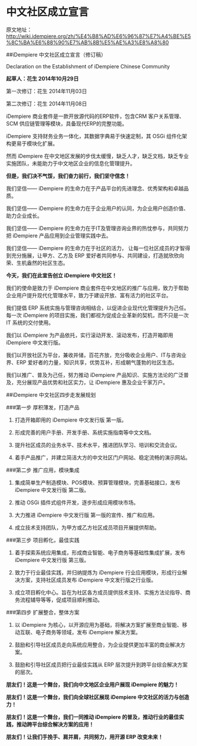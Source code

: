 中文社区成立宣言
===

原文地址：http://wiki.idempiere.org/zh/%E4%B8%AD%E6%96%87%E7%A4%BE%E5%8C%BA%E6%88%90%E7%AB%8B%E5%AE%A3%E8%A8%80

##iDempiere 中文社区成立宣言（修订稿）

Declaration on the Establishment of iDempiere Chinese Community

**起草人：花生 2014年10月29日**

第一次修订：花生 2014年11月03日

第二次修订：花生 2014年11月08日 


iDempiere 商业套件是一款开放源代码的ERP软件，包含CRM 客户关系管理、SCM 供应链管理等模块，具备现代ERP的完整功能。

iDempiere 支持财务业务一体化，其数据字典易于快速定制，其 OSGi 组件化架构更易于模块化扩展。


然而 iDempiere 在中文地区发展的步伐太缓慢，缺乏人才，缺乏文档，缺乏专业实施团队，未能助力于中文地区企业的信息化管理提升。


**但是，我们决不气馁，我们奋力前行，我们坚守信念！**





我们坚信—— iDempiere 的生命力在于产品平台的先进理念、优秀架构和卓越品质。

我们坚信—— iDempiere 的生命力在于企业用户的认同，为企业用户创造价值、助力企业成长。

我们坚信—— iDempiere 的生命力在于IT及管理咨询业界的热忱参与，共同努力把 iDempiere 产品应用到企业管理实践中去。

我们坚信—— iDempiere 的生命力在于社区的活力， 让每一位社区成员的才智得到充分施展，让甲方、乙方及 ERP 爱好者共同参与、共同建设，打造就欣欣向荣、生机盎然的社区生态。


**今天，我们在此宣告创立 iDempiere 中文社区！**

我们的使命是致力于 iDempiere 商业套件在中文地区的推广与应用，致力于帮助企业用户提升现代化管理水平，致力于建设开放、富有活力的社区平台。


我们提倡 ERP 系统实施与管理咨询相结合，以促进企业现代化管理提升为己任。每一次 iDempiere 的项目实施，我们都视为促成企业革新的契机，而不只是一次 IT 系统的交付使用。


我们以 iDempiere 为产品依托，实行滚动开发、滚动发布，打造开箱即用 iDempiere 中文发行版。


我们以开放社区为平台，兼收并储，百花齐放，充分吸收企业用户、IT与咨询业界、ERP 爱好者的力量，知识共享，优势互补，形成朝气蓬勃的社区生态。


我们以推广、普及为己任，努力推动 iDempiere 产品知识、实施方法论的广泛普及，充分展现产品优势和社区实力，让 iDempiere 惠及企业千家万户。

##iDempiere 中文社区四步走发展规划

###第一步 厚积薄发，打造产品

1. 打造开箱即用的 iDempiere 中文发行版 第一版。

2. 形成完善的用户手册、开发手册、系统实施指南等中文文档。

3. 提升社区成员的业务水平、技术水平，推进团队学习、培训和交流会议。

4. 着手产品推广，并建立简洁大方的中文社区门户网站、稳定流畅的演示网站。

###第二步 推广应用，模块集成

1. 集成简单生产制造模块、POS模块、预算管理模块，完善基础接口，发布 iDempiere 中文发行版 第二版。

2. 推动 OSGi 插件式组件开发，逐步形成应用模块市场。

3. 大力推进 iDempiere 中文发行版 第一版的宣传、推广和应用。

4. 成立技术支持团队，为甲方或乙方社区成员项目开展提供帮助。

###第三步 项目孵化，最佳实践

1. 着手探索系统应用集成，形成商业智能、电子商务等基础性集成扩展，发布 iDempiere 中文发行版 第三版。

2. 致力于行业最佳实践，并归纳提炼为 iDempiere 行业应用模块，形成行业解决方案，支持社区成员发布 iDempiere 中文发行版之行业版。

3. 成立项目孵化中心。旨在为社区各方成员提供技术支持、实施方法论指导、商务流程辅导等等，促成项目顺利推动。

###第四步 扩展整合，整体方案

1. 以 iDempiere 为核心，以开源应用为基础，将解决方案扩展至商业智能、移动互联、电子商务等领域，发布 iDempiere 解决方案。

2. 鼓励和引导社区成员走向系统应用整合，为企业提供更加丰富的商业解决方案。

3. 鼓励和引导社区成员把行业最佳实践从 ERP 层次提升到跨平台综合解决方案的层次。



**朋友们！这是一个舞台，我们向中文地区企业用户展现 iDempiere 的魅力！**

**朋友们！这是一个舞台，我们向全球社区展现 iDempiere 中文社区的活力与创造力！**

**朋友们！这是一个舞台，我们一同推动 iDempiere 的普及，推动行业的最佳实践，推动跨平台综合解决方案的应用！**

**朋友们！让我们手挽手、肩并肩，共同努力，用开源 ERP 改变未来！**

